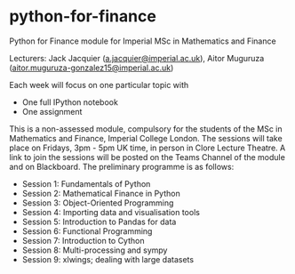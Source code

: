 # python-for-finance
Python for Finance module for Imperial MSc in Mathematics and Finance

Lecturers: Jack Jacquier (a.jacquier@imperial.ac.uk), Aitor Muguruza (aitor.muguruza-gonzalez15@imperial.ac.uk)

Each week will focus on one particular topic with
 - One full IPython notebook
 - One assignment
 
This is a non-assessed module, compulsory for the students of the MSc in Mathematics and Finance, Imperial College London.
The sessions will take place on Fridays, 3pm - 5pm UK time, in person in Clore Lecture Theatre. A link to join the sessions will be posted on the Teams Channel of the module and on Blackboard.
 The preliminary programme is as follows:
 
  - Session 1: Fundamentals of Python
  - Session 2: Mathematical Finance in Python
  - Session 3: Object-Oriented Programming
  - Session 4: Importing data and visualisation tools
  - Session 5: Introduction to Pandas for data
  - Session 6: Functional Programming
  - Session 7: Introduction to Cython
  - Session 8: Multi-processing and sympy
  - Session 9: xlwings; dealing with large datasets

